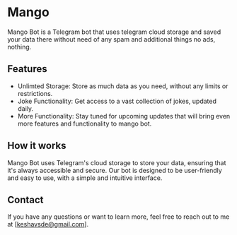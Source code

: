 # Mango

Mango Bot is a Telegram bot that uses telegram cloud storage and saved your data there without need of any spam and additional things no ads, nothing.

## Features

* Unlimted Storage: Store as much data as you need, without any limits or restrictions.
* Joke Functionality: Get access to a vast collection of jokes, updated daily.
* More Functionality: Stay tuned for upcoming updates that will bring even more features and functionality to mango bot.

## How it works

Mango Bot uses Telegram's cloud storage to store your data, ensuring that it's always accessible and secure. Our bot is designed to be user-friendly and easy to use, with a simple and intuitive interface.

## Contact

If you have any questions or want to learn more, feel free to reach out to me at [keshavsde@gmail.com].

